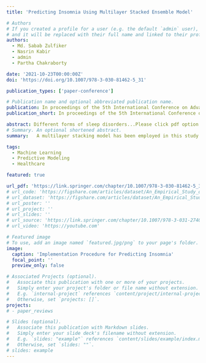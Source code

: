 ```yaml
---
title: 'Predicting Insomnia Using Multilayer Stacked Ensemble Model'

# Authors
# If you created a profile for a user (e.g. the default `admin` user), write the username (folder name) here
# and it will be replaced with their full name and linked to their profile.
authors:
  - Md. Sabab Zulfiker
  - Nasrin Kabir
  - admin
  - Partha Chakraborty 

date: '2021-10-23T00:00:00Z'
doi: 'https://doi.org/10.1007/978-3-030-81462-5_31'

publication_types: ['paper-conference']

# Publication name and optional abbreviated publication name.
publication: In proceedings of the 5th International Conference on Advances in Computing and Data Sciences (ICACDS), Springer, 2021
publication_short: In proceedings of the 5th International Conference on Advances in Computing and Data Sciences (ICACDS), Springer, 2021

abstract: Different forms of sleep disorders...Please click pdf option to read more.
# Summary. An optional shortened abstract.
summary:   A multilayer stacking model has been employed in this study to predict the appearance of insomnia in a person.

tags:
  - Machine Learning
  - Predictive Modeling
  - Healthcare

featured: true

url_pdf: 'https://link.springer.com/chapter/10.1007/978-3-030-81462-5_31'
# url_code: 'https://figshare.com/articles/dataset/An_Empirical_Study_of_Deep_Learning_Models_for_Vulnerability_Detection/20791240'
# url_dataset: 'https://figshare.com/articles/dataset/An_Empirical_Study_of_Deep_Learning_Models_for_Vulnerability_Detection/20791240'
# url_poster: ''
# url_project: ''
# url_slides: ''
# url_source: 'https://link.springer.com/chapter/10.1007/978-3-031-27409-1_15'
# url_video: 'https://youtube.com'

# Featured image
# To use, add an image named `featured.jpg/png` to your page's folder.
image:
  caption: 'Implementation Procedure for Predicting Insomnia'
  focal_point: ''
  preview_only: false

# Associated Projects (optional).
#   Associate this publication with one or more of your projects.
#   Simply enter your project's folder or file name without extension.
#   E.g. `internal-project` references `content/project/internal-project/index.md`.
#   Otherwise, set `projects: []`.
projects:
# - paper_reviews

# Slides (optional).
#   Associate this publication with Markdown slides.
#   Simply enter your slide deck's filename without extension.
#   E.g. `slides: "example"` references `content/slides/example/index.md`.
#   Otherwise, set `slides: ""`.
# slides: example
---
```


<!-- {{% callout note %}}
Click the _Cite_ button above to demo the feature to enable visitors to import publication metadata into their reference management software.
{{% /callout %}}

{{% callout note %}}
Create your slides in Markdown - click the _Slides_ button to check out the example.
{{% /callout %}}

Add the publication's **full text** or **supplementary notes** here. You can use rich formatting such as including [code, math, and images](https://wowchemy.com/docs/content/writing-markdown-latex/). -->
